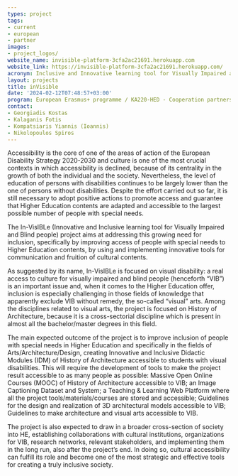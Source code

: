 ```yaml
---
types: project
tags:
- current 
- european 
- partner
images:
- project_logos/
website_name: invisible-platform-3cfa2ac21691.herokuapp.com
website_link: https://invisible-platform-3cfa2ac21691.herokuapp.com/
acronym: Inclusive and Innovative learning tool for Visually Impaired and Blind People
layout: projects
title: inVisible
date: '2024-02-12T07:48:57+03:00'
program: European Erasmus+ programme / KA220-HED - Cooperation partnerships in higher education
contact:
- Georgiadis Kostas  
- Kalaganis Fotis 
- Kompatsiaris Yiannis (Ioannis) 
- Nikolopoulos Spiros
---
```

<p>
Accessibility is the core of one of the areas of action of the European Disability Strategy 2020-2030 and culture is one of the most crucial contexts in which accessibility is declined, because of its centrality in the growth of both the individual and the society. Nevertheless, the level of education of persons with disabilities continues to be largely lower than the one of persons without disabilities. Despite the effort carried out so far, it is still necessary to adopt positive actions to promote access and guarantee that Higher Education contents are adapted and accessible to the largest possible number of people with special needs.
</p>
<p>
The In-VisIBLe (Innovative and Inclusive learning tool for Visually Impaired and Blind people) project aims at addressing this growing need for inclusion, specifically by improving access of people with special needs to Higher Education contents, by using and implementing innovative tools for communication and fruition of cultural contents.
</p>
<p>
As suggested by its name, In-VisIBLe is focused on visual disability: a real access to culture for visually impaired and blind people (henceforth “VIB”) is an important issue and, when it comes to the Higher Education offer, inclusion is especially challenging in those fields of knowledge that apparently exclude VIB without remedy, the so-called “visual” arts. Among the disciplines related to visual arts, the project is focused on History of Architecture, because it is a cross-sectorial discipline which is present in almost all the bachelor/master degrees in this field.
</p>
<p>
The main expected outcome of the project is to improve inclusion of people with special needs in Higher Education and specifically in the fields of Arts/Architecture/Design, creating Innovative and Inclusive Didactic Modules (IDM) of History of Architecture accessible to students with visual disabilities. This will require the development of tools to make the project result accessible to as many people as possible: Massive Open Online Courses (MOOC) of History of Architecture accessible to VIB; an Image Captioning Dataset and System; a Teaching & Learning Web Platform where all the project tools/materials/courses are stored and accessible; Guidelines for the design and realization of 3D architectural models accessible to VIB; Guidelines to make architecture and visual arts accessible to VIB.
</p>
<p>
The project is also expected to draw in a broader cross-section of society into HE, establishing collaborations with cultural institutions, organizations for VIB, research networks, relevant stakeholders, and implementing them in the long run, also after the project’s end. In doing so, cultural accessibility can fulfill its role and become one of the most strategic and effective tools for creating a truly inclusive society.
</p>